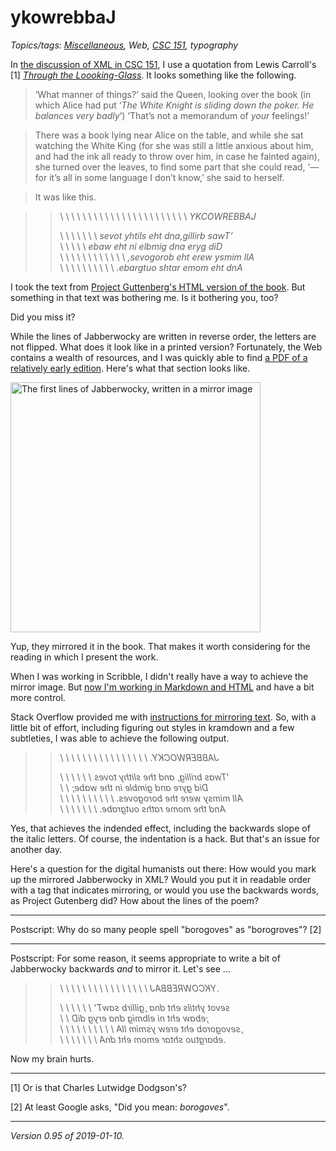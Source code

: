 ykowrebbaJ
==========

*Topics/tags: [Miscellaneous](index-misc), Web, [CSC 151](index-csc151), typography*

In [the discussion of XML in CSC
151](https://www.cs.grinnell.edu/~rebelsky/Courses/CSC151/2019S/readings/xml),
I use a quotation from Lewis Carroll's [1] [_Through the
Loooking-Glass_](https://www.gutenberg.org/ebooks/12).  It looks something
like the following.

>  ‘What manner of things?’ said the Queen, looking over the book (in which Alice had put ‘_The White Knight is sliding down the poker. He balances very badly_’) ‘That’s not a memorandum of _your_ feelings!’

> There was a book lying near Alice on the table, and while she sat watching the White King (for she was still a little anxious about him, and had the ink all ready to throw over him, in case he fainted again), she turned over the leaves, to find some part that she could read, ‘—for it’s all in some language I don’t know,’ she said to herself.

> It was like this.

> > \ \ \ \ \ \ \ \ \ \ \ \ \ \ \ \ \ \ \ \ \ \ \ _YKCOWREBBAJ_
> >
> > \ \ \ \ \ \ \ _sevot yhtils eht dna,gillirb sawT’_  
> > \ \ \ \ \ _ebaw eht ni elbmig dna eryg diD_  
> > \ \ \ \ \ \ \ \ \ \ \ \ _,sevogorob eht erew ysmim llA_  
> > \ \ \ \ \ \ \ \ \ \ _.ebargtuo shtar emom eht dnA_

I took the text from [Project Guttenberg's HTML version of the
book](https://www.gutenberg.org/files/12/12-h/12-h.htm).  But
something in that text was bothering me.  Is it bothering you, too?

Did you miss it?

While the lines of Jabberwocky are written in reverse order, the letters
are not flipped.  What does it look like in a printed version?  Fortunately,
the Web contains a wealth of resources, and I was quickly able to find [a PDF
of a relatively early edition](http://www.gasl.org/refbib/Carroll__Alice_1st.pdf).  Here's what that section looks like.

<img src="images/jabberwocky-mirror" alt="The first lines of Jabberwocky, written in a mirror image" width="400">

Yup, they mirrored it in the book.  That makes it worth considering for
the reading in which I present the work.

When I was working in Scribble, I didn't really have a way to
achieve the mirror image.  But [now I'm working in Markdown and
HTML](csc151-adventures-markdown) and have a bit more control.

Stack Overflow provided me with [instructions for mirroring
text](https://stackoverflow.com/questions/5406368/can-you-use-css-to-mirror-flip-text).  So, with a little bit of effort, including figuring out styles
in kramdown and a few subtleties, I was able to achieve the following
output.

> > \ \ \ \ \ \ \ \ \ \ \ \ \ \ \ \ <span style="transform: scale(-1, 1); display:inline-block">_JABBERWOCKY._</span>  
> >   
> > \ \ \ \ \ \ <span style="transform: scale(-1, 1); display:inline-block">_'Twas brillig, and the slithy toves_</span>  
> > \ \ <span style="transform: scale(-1, 1); display:inline-block">_Did gyre and gimble in the wabe;_</span>  
> > \ \ \ \ \ \ \ \ \ \ <span style="transform: scale(-1, 1); display:inline-block">_All mimsy were the borogoves._</span>  
> > \ \ \ \ \ \ \ <span style="transform: scale(-1, 1); display:inline-block">_And the mome raths outgrabe._</span>  

Yes, that achieves the indended effect, including the backwards slope of
the italic letters.  Of course, the indentation is a hack.  But that's
an issue for another day.

Here's a question for the digital humanists out there: How would you
mark up the mirrored Jabberwocky in XML?  Would you put it in
readable order with a tag that indicates mirroring, or would you use
the backwards words, as Project Gutenberg did?  How about the lines
of the poem?

---

Postscript: Why do so many people spell "borogoves" as "borogroves"? [2]

---

Postscript: For some reason, it seems appropriate to write a bit of
Jabberwocky backwards *and* to mirror it.  Let's see ...

> > \ \ \ \ \ \ \ \ \ \ \ \ \ \ \ \ <span style="transform: scale(-1, 1); display:inline-block">_.YKCOWREBBAJ_</span>  
> >   
> > \ \ \ \ \ \ <span style="transform: scale(-1, 1); display:inline-block">_sevot yhtils eht dna ,gillirb sawT'_</span>  
> > \ \ <span style="transform: scale(-1, 1); display:inline-block">_;ebaw eht ni elbmig dna eryg diD_</span>  
> > \ \ \ \ \ \ \ \ \ \ <span style="transform: scale(-1, 1); display:inline-block">_,sevogorob eht erew ysmim llA_</span>  
> > \ \ \ \ \ \ \ <span style="transform: scale(-1, 1); display:inline-block">_.ebargtuo shtar emom eht dnA_</span>  

Now my brain hurts.

---

[1] Or is that Charles Lutwidge Dodgson's?

[2] At least Google asks, "Did you mean: _borogoves_".

---

*Version 0.95 of 2019-01-10.*
